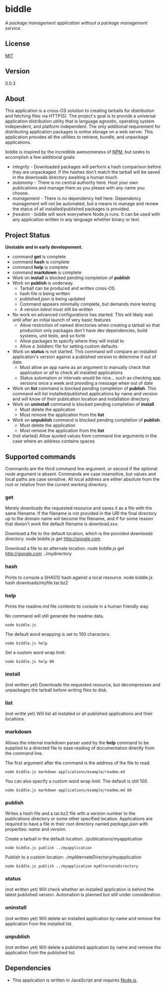 # biddle
*A package management application without a package management service.*

## License
[MIT](https://opensource.org/licenses/MIT)

## Version
0.0.3

## About
This application is a cross-OS solution to creating tarballs for distribution and fetching files via HTTP(S).  The project's goal is to provide a universal application distribution utility that is language agnostic, operating system independent, and platform independent.  The only additional requirement for distributing application packages is online storage on a web server.  This application provides all the utilities to retrieve, bundle, and unpackage applications.

biddle is inspired by the incredible awesomeness of [NPM](http://npmjs.com), but seeks to accomplish a few additional goals:

* *integrity* - Downloaded packages will perform a hash comparison before they are unpackaged.  If the hashes don't match the tarball will be saved in the downloads directory awaiting a human touch.
* *autonomy* - There is no central authority here.  Host your own publications and manage them as you please with any name you choose.
* *management* - There is no dependency hell here.  Dependency management will not be automated, but a means to manage and review the status of all installed/published packages is provided.
* *freedom* - biddle will work everywhere Node.js runs.  It can be used with any application written in any language whether binary or text.

## Project Status
**Unstable and in early developement.**

* command **get** is complete
* command **hash** is complete
* command **help** is complete
* command **markdown** is complete
* Work on **install** is blocked pending completion of **publish**
* Work on **publish** is underway.
  - Tarball can be produced and written cross-OS.
  - hash file is being written
  - published.json is being updated
  - Command appears minimally complete, but demands more testing
  - A version *latest* must still be written
* No work on advanced configurations has started.  This will likely wait until after an initial launch of very basic features
  - Allow restriction of named directories when creating a tarball so that production only packages don't have dev dependencies, build systems, unit tests, and so forth
  - Allow packages to specify where they will install to
  - Allow a .biddlerc file for setting custom defaults
* Work on **status** is not started.  This command will compare an installed application's version against a published version to determine if out of date.
  - Must allow an app name as an argument to manually check that application or *all* to check all installed applications
  - Status automation or intervals would be nice... such as checking app versions once a week and providing a message when out of date
* Work on **list** command is blocked pending completion of **publish**.  This command will list installed/published applications by name and version and will know of their publication location and installation directory.
* Work on **uninstall** command is blocked pending completion of **install**.
  - Must delete the application
  - Must remove the application from the **list**
* Work on **unpublish** command is blocked pending completion of **publish**.
  - Must delete the application
  - Must remove the application from the **list**
* (not started) Allow quoted values from command line arguments in the case where an address contains spaces

## Supported commands
Commands are the third command line argument, or second if the optional *node* argument is absent.  Commands are case insensitive, but values and local paths are case sensitive.  All local address are either absolute from the root or relative from the current working directory.

### get
Merely downloads the requested resource and saves it as a file with the same filename. If the filename is not provided in the URI the final directory up to the domain name will become the filename, and if for some reason that doesn't work the default filename is *download.xxx*.

Download a file to the default location, which is the provided *downloads* directory.
    node biddle.js get http://google.com

Download a file to an alternate location.
    node biddle.js get http://google.com ../mydirectory

### hash
Prints to console a SHA512 hash against a local resource.
    node biddle.js hash downloads/myfile.tar.bz2

### help
Prints the readme.md file contents to console in a human friendly way.

No command will still generate the readme data.

    node biddle.js

The default word wrapping is set to 100 characters.

    node biddle.js help

Set a custom word wrap limit.

    node biddle.js help 80

### install
(not written yet)
Downloads the requested resource, but decompresses and unpackages the tarball before writing files to disk.

### list
(not writte yet)
Will list all installed or all published applications and their locations.

### markdown
Allows the internal markdown parser used by the **help** command to be supplied to a directed file to ease reading of documentation directly from the command line.

The first argument after the command is the address of the file to read.

    node biddle.js markdown applications/example/readme.md

You can also specify a custom word wrap limit.  The default is still 100.

    node biddle.js markdown applications/example/readme.md 80

### publish
Writes a hash file and a tar.bz2 file with a version number to the publications directory or some other specified location.  Applications are required to have a file in their root directory named *package.json* with properties: *name* and *version*.

Create a tarball in the default location: ./publications/myapplication

    node biddle.js publish ../myapplication

Publish to a custom location: ./myAlternateDirectory/myapplication

    node biddle.js publish ../myapplication myAlternateDirectory

### status
(not written yet)
Will check whether an installed application is behind the latest published version.  Automation is planned but still under consideration.

### uninstall
(not written yet)
Will delete an installed application by name and remove the application from the installed list.

### unpublish
(not written yet)
Will delete a published application by name and remove the application from the published list.

## Dependencies

* This application is written in JavaScript and requires [Node.js](https://nodejs.org/en/).
